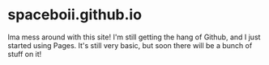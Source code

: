 # spaceboii.github.io
Ima mess around with this site! I'm still getting the hang of Github, and I just started using Pages.
It's still very basic, but soon there will be a bunch of stuff on it!
